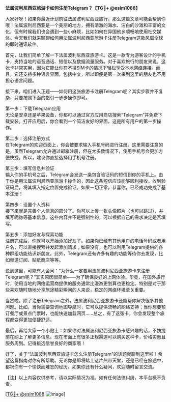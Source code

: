 **法属波利尼西亚旅游卡如何注册Telegram？【TG💪+ @esim1088】**

大家好呀！如果你最近计划前往法属波利尼西亚旅行，那么这篇文章可能会帮到你哦！法属波利尼西亚是一个美丽的地方，拥有清澈的海水、洁白的沙滩和丰富的文化，但有时候我们也会遇到一些小麻烦，比如如何在异国他乡顺畅地使用社交媒体。今天我们就来聊聊如何用法属波利尼西亚旅游卡注册Telegram这款风靡全球的即时通讯软件。

首先，让我们简单了解一下法属波利尼西亚旅游卡。这是一款专为游客设计的手机卡，支持当地的语音通话、短信以及数据流量服务。对于喜欢旅行的朋友来说，这张卡非常实用，因为它能让你在不换SIM卡的情况下轻松享受本地网络连接。而且，它还支持多种语言界面，包括中文，所以即便是第一次来到这里的朋友也不用担心语言问题。

接下来，咱们进入正题——如何用这张旅游卡注册Telegram呢？其实步骤并不复杂，只要按照下面的指引一步步操作即可。

第一步：下载Telegram应用  
无论是安卓还是苹果设备，你都可以通过官方应用商店搜索“Telegram”并免费下载安装。打开应用后，你会看到一个简洁友好的界面，这是所有用户的第一步操作。

第二步：选择注册方式  
在Telegram的欢迎页面上，你会被要求输入手机号码进行注册。这里需要注意的是，虽然Telegram允许通过邮箱注册，但在大多数情况下，使用手机号会更加方便快捷。所以，建议你直接选择用手机号注册。

第三步：填写信息并验证  
输入你的手机号之后，Telegram会发送一条包含验证码的短信到你的手机上。由于你是用法属波利尼西亚旅游卡操作的，因此这条短信应该能够顺利接收。收到验证码后，将其填入指定位置完成验证。如果一切正常，恭喜你，已经成功完成了基本注册！

第四步：设置个人资料  
接下来就是完善个人信息的部分了。你可以上传一张头像照片（也可以跳过），并填写昵称等基本信息。这些内容并不是强制性的，可以根据自己的需求决定是否填写。

第五步：添加好友与探索功能  
注册完成后，你就可以开始添加好友了。如果你已经有其他用户的电话号码或者用户名，可以直接搜索并发起添加请求；如果没有，也可以利用Telegram提供的各种群组功能结识新朋友。此外，Telegram还有许多有趣的功能等待你去发现，比如频道订阅、贴纸商店等等。

说到这里，可能有人会问：“为什么一定要用法属波利尼西亚旅游卡来注册Telegram呢？”其实原因很简单——为了确保良好的上网体验。毕竟，在国外旅行时，使用当地的网络运营商提供的服务通常比漫游更划算也更稳定。特别是对于那些喜欢随时随地分享旅途精彩瞬间的人来说，稳定的网络环境至关重要。

当然啦，除了注册Telegram之外，法属波利尼西亚旅游卡还能帮你解决很多其他问题。比如，当你需要查询地图导航时，它可以提供流畅的网络支持；当你想要预订餐厅或景点门票时，也能快速加载网页……总之，有了这张卡，你会发现整个旅程都变得更加便捷舒适。

最后，再给大家一个小贴士：如果你对法属波利尼西亚旅游卡感兴趣的话，不妨提前在网上了解更多信息。现在市面上有很多正规渠道可以购买这种卡，价格实惠且服务周到。记得挑选信誉良好的商家哦！

好了，关于“法属波利尼西亚旅游卡怎么注册Telegram”的话题就聊到这里啦！希望这篇指南对你有所帮助。无论你是即将踏上这片热带天堂，还是已经在旅途中，都祝你有一个愉快而难忘的经历。如果你还有什么疑问，欢迎随时留言交流。

【注】以上内容仅供参考，请以实际情况为准。如有任何法律纠纷，本平台概不负责。

[[TG💪+ @esim1088](https://t.me/s/esim1088) ![Image](https://i.postimg.cc/4NQfJmqS/Snipaste-2025-05-13-00-14-12.png)]